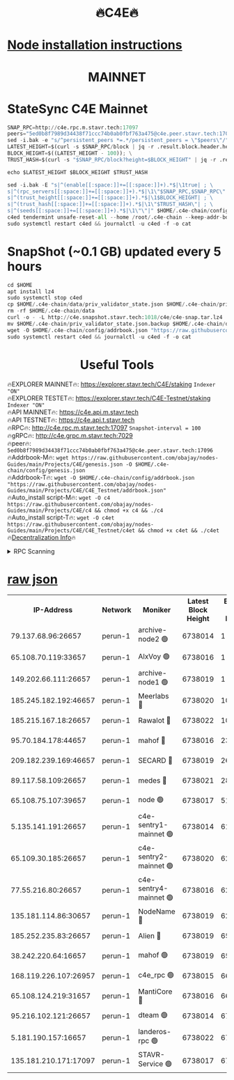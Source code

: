 <h1 align="center"> 🔥C4E🔥</h1>

[Node installation instructions](https://github.com/obajay/nodes-Guides/tree/main/Projects/C4E)
=

<h1 align="center"> MAINNET</h1>

# StateSync C4E Mainnet
```python
SNAP_RPC=http://c4e.rpc.m.stavr.tech:17097
peers="5ed0b8f7989d34438f71ccc74b0ab0fbf763a475@c4e.peer.stavr.tech:17096"
sed -i.bak -e "s/^persistent_peers *=.*/persistent_peers = \"$peers\"/" $HOME/.c4e-chain/config/config.toml
LATEST_HEIGHT=$(curl -s $SNAP_RPC/block | jq -r .result.block.header.height); \
BLOCK_HEIGHT=$((LATEST_HEIGHT - 100)); \
TRUST_HASH=$(curl -s "$SNAP_RPC/block?height=$BLOCK_HEIGHT" | jq -r .result.block_id.hash)

echo $LATEST_HEIGHT $BLOCK_HEIGHT $TRUST_HASH

sed -i.bak -E "s|^(enable[[:space:]]+=[[:space:]]+).*$|\1true| ; \
s|^(rpc_servers[[:space:]]+=[[:space:]]+).*$|\1\"$SNAP_RPC,$SNAP_RPC\"| ; \
s|^(trust_height[[:space:]]+=[[:space:]]+).*$|\1$BLOCK_HEIGHT| ; \
s|^(trust_hash[[:space:]]+=[[:space:]]+).*$|\1\"$TRUST_HASH\"| ; \
s|^(seeds[[:space:]]+=[[:space:]]+).*$|\1\"\"|" $HOME/.c4e-chain/config/config.toml
c4ed tendermint unsafe-reset-all --home /root/.c4e-chain --keep-addr-book
sudo systemctl restart c4ed && journalctl -u c4ed -f -o cat
```
# SnapShot (~0.1 GB) updated every 5 hours
```python
cd $HOME
apt install lz4
sudo systemctl stop c4ed
cp $HOME/.c4e-chain/data/priv_validator_state.json $HOME/.c4e-chain/priv_validator_state.json.backup
rm -rf $HOME/.c4e-chain/data
curl -o - -L http://c4e.snapshot.stavr.tech:1018/c4e/c4e-snap.tar.lz4 | lz4 -c -d - | tar -x -C $HOME/.c4e-chain --strip-components 2
mv $HOME/.c4e-chain/priv_validator_state.json.backup $HOME/.c4e-chain/data/priv_validator_state.json
wget -O $HOME/.c4e-chain/config/addrbook.json "https://raw.githubusercontent.com/obajay/nodes-Guides/main/Projects/C4E/addrbook.json"
sudo systemctl restart c4ed && journalctl -u c4ed -f -o cat
```
 <h1 align="center"> Useful Tools</h1>

🔥EXPLORER MAINNET🔥:  https://explorer.stavr.tech/C4E/staking            `Indexer "ON"` \
🔥EXPLORER TESTET🔥:   https://explorer.stavr.tech/C4E-Testnet/staking     `Indexer "ON"` \
🔥API MAINNET🔥:       https://c4e.api.m.stavr.tech \
🔥API TESTNET🔥:       https://c4e.api.t.stavr.tech \
🔥RPC🔥:               http://c4e.rpc.m.stavr.tech:17097                  `Snapshot-interval = 100` \
🔥gRPC🔥:              http://c4e.grpc.m.stavr.tech:7029 \
🔥peer🔥:              `5ed0b8f7989d34438f71ccc74b0ab0fbf763a475@c4e.peer.stavr.tech:17096` \
🔥Addrbook-M🔥:    ```wget https://raw.githubusercontent.com/obajay/nodes-Guides/main/Projects/C4E/genesis.json -O $HOME/.c4e-chain/config/genesis.json``` \
🔥Addrbook-T🔥:    ```wget -O $HOME/.c4e-chain/config/addrbook.json "https://raw.githubusercontent.com/obajay/nodes-Guides/main/Projects/C4E/C4E_Testnet/addrbook.json"``` \
🔥Auto_install script-M🔥: ```wget -O c4 https://raw.githubusercontent.com/obajay/nodes-Guides/main/Projects/C4E/c4 && chmod +x c4 && ./c4``` \
🔥Auto_install script-T🔥: ```wget -O c4et https://raw.githubusercontent.com/obajay/nodes-Guides/main/Projects/C4E/C4E_Testnet/c4et && chmod +x c4et && ./c4et``` \
🔥[Decentralization Info](https://github.com/obajay/StateSync-snapshots/tree/main/Projects/C4E/Decentralization)🔥




<details>
<summary>RPC Scanning</summary>

<h2 align="center"> We scan nodes in real time every 4 hours. And we provide the final result of RPC endpoints.
We cannot influence the operation of these nodes in any way. </h2>


```python
If Voting Power is higher than 0 --> then the Node is a validator of the network and may be subject to attack and be a potential threat to the chain.
```
```python
We marked such validators with a red symbol
```

</details>

[raw json](https://rpc-check.c4e.stavr.tech/c4e/rpc-c4e-result.json)
=



<table><tr><th>IP-Address</th><th>Network</th><th>Moniker</th><th>Latest Block Height</th><th>Earliest Block Height</th><th>Catching Up</th><th>Tx Index</th><th>Voting Power</th><th>Scan Time</th></tr><tr><td>79.137.68.96:26657</td><td>perun-1</td><td>archive-node2 🟢</td><td>6738014</td><td>1</td><td>False</td><td>on</td><td>0</td><td>2024-01-15T05:15:29.729502757UTC</td></tr><tr><td>65.108.70.119:33657</td><td>perun-1</td><td>AlxVoy 🟢</td><td>6738016</td><td>1</td><td>False</td><td>on</td><td>0</td><td>2024-01-15T05:15:43.616628376UTC</td></tr><tr><td>149.202.66.111:26657</td><td>perun-1</td><td>archive-node1 🟢</td><td>6738019</td><td>1</td><td>False</td><td>on</td><td>0</td><td>2024-01-15T05:15:59.585816351UTC</td></tr><tr><td>185.245.182.192:46657</td><td>perun-1</td><td>Meerlabs 🔴</td><td>6738020</td><td>1051501</td><td>False</td><td>on</td><td>527310</td><td>2024-01-15T05:16:03.333135487UTC</td></tr><tr><td>185.215.167.18:26657</td><td>perun-1</td><td>Rawalot 🔴</td><td>6738022</td><td>1090501</td><td>False</td><td>on</td><td>701423</td><td>2024-01-15T05:16:15.114068178UTC</td></tr><tr><td>95.70.184.178:44657</td><td>perun-1</td><td>mahof 🔴</td><td>6738016</td><td>2342001</td><td>False</td><td>off</td><td>1864169</td><td>2024-01-15T05:15:42.936740611UTC</td></tr><tr><td>209.182.239.169:46657</td><td>perun-1</td><td>SECARD 🔴</td><td>6738019</td><td>2616101</td><td>False</td><td>off</td><td>1136703</td><td>2024-01-15T05:15:56.909360251UTC</td></tr><tr><td>89.117.58.109:26657</td><td>perun-1</td><td>medes 🔴</td><td>6738021</td><td>2826001</td><td>False</td><td>off</td><td>1484927</td><td>2024-01-15T05:16:10.188392001UTC</td></tr><tr><td>65.108.75.107:39657</td><td>perun-1</td><td>node 🟢</td><td>6738017</td><td>5198801</td><td>False</td><td>on</td><td>0</td><td>2024-01-15T05:15:46.001230306UTC</td></tr><tr><td>5.135.141.191:26657</td><td>perun-1</td><td>c4e-sentry1-mainnet 🟢</td><td>6738014</td><td>6198001</td><td>False</td><td>on</td><td>0</td><td>2024-01-15T05:15:28.999751383UTC</td></tr><tr><td>65.109.30.185:26657</td><td>perun-1</td><td>c4e-sentry2-mainnet 🟢</td><td>6738020</td><td>6238301</td><td>False</td><td>on</td><td>0</td><td>2024-01-15T05:16:02.901994785UTC</td></tr><tr><td>77.55.216.80:26657</td><td>perun-1</td><td>c4e-sentry4-mainnet 🟢</td><td>6738016</td><td>6241001</td><td>False</td><td>on</td><td>0</td><td>2024-01-15T05:15:43.306419175UTC</td></tr><tr><td>135.181.114.86:30657</td><td>perun-1</td><td>NodeName 🔴</td><td>6738019</td><td>6284301</td><td>False</td><td>off</td><td>140495</td><td>2024-01-15T05:16:00.038513646UTC</td></tr><tr><td>185.252.235.83:26657</td><td>perun-1</td><td>Alien 🔴</td><td>6738019</td><td>6502501</td><td>False</td><td>on</td><td>1136703</td><td>2024-01-15T05:16:00.519822187UTC</td></tr><tr><td>38.242.220.64:16657</td><td>perun-1</td><td>mahof 🟢</td><td>6738019</td><td>6545801</td><td>False</td><td>off</td><td>0</td><td>2024-01-15T05:15:57.208587640UTC</td></tr><tr><td>168.119.226.107:26957</td><td>perun-1</td><td>c4e_rpc 🟢</td><td>6738015</td><td>6638015</td><td>False</td><td>on</td><td>0</td><td>2024-01-15T05:15:36.080641398UTC</td></tr><tr><td>65.108.124.219:31657</td><td>perun-1</td><td>MantiCore 🔴</td><td>6738016</td><td>6638016</td><td>False</td><td>off</td><td>193282</td><td>2024-01-15T05:15:42.524196484UTC</td></tr><tr><td>95.216.102.121:26657</td><td>perun-1</td><td>dteam 🟢</td><td>6738014</td><td>6728001</td><td>False</td><td>on</td><td>0</td><td>2024-01-15T05:15:29.374484501UTC</td></tr><tr><td>5.181.190.157:16657</td><td>perun-1</td><td>landeros-rpc 🟢</td><td>6738022</td><td>6736501</td><td>False</td><td>on</td><td>0</td><td>2024-01-15T05:16:14.729305602UTC</td></tr><tr><td>135.181.210.171:17097</td><td>perun-1</td><td>STAVR-Service 🟢</td><td>6738017</td><td>6737001</td><td>False</td><td>on</td><td>0</td><td>2024-01-15T05:15:48.421237456UTC</td></tr></table>
